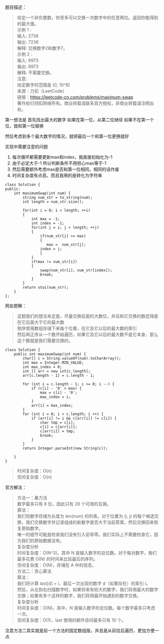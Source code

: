 题目描述：
> 给定一个非负整数，你至多可以交换一次数字中的任意两位。返回你能得到的最大值。       
示例 1 :              
输入: 2736       
输出: 7236       
解释: 交换数字2和数字7。      
示例 2 :      
输入: 9973        
输出: 9973             
解释: 不需要交换。        
注意:       
给定数字的范围是 [0, 10^8]       
来源：力扣（LeetCode）        
链接：https://leetcode-cn.com/problems/maximum-swap      
著作权归领扣网络所有。商业转载请联系官方授权，非商业转载请注明出处。       

第一想法是 首先找出最大的数字
如果在第一位，从第二位继续
如果不在第一个位，就和第一位替换

然后考虑到多个最大数字的情况，就把最后一个和第一位更换就好

实现中需要注意的问题
1. 每次循环都需要更新max和index，我直接初始化为-1
2. 由于必定大于-1 所以判断条件不用担心max等于-1
3. 然后需要额外考虑max是否和第一位相同，相同的话作废
4. 时间复杂度有点高，而且我用的是转化为字符串

```
class Solution {
public:
    int maximumSwap(int num) {
        string num_str = to_string(num);
        int length = num_str.size();
        
        for(int i = 0; i < length; ++i)
        {
            int max = -1;
            int index = -1;
            for(int j = i; j < length; ++j)
            {
                if(num_str[j] >= max)
                {
                   max =  num_str[j];
                index = j;
                }
            }
            if(max != num_str[i])
            {
                swap(num_str[i], num_str[index]);
                break;
            }
        }
        return stoi(num_str);
    }
};
```

网友题解：
> 这题我们的想法肯定是，尽量交换前面的大数位，并且和它交换的数还得是在它后面大于它的最大数          
倒序使用数组存储下来每个位置，在它及它以后的最大数的索引        
然后再正序从一个数开始遍历，如果它及它以后的最大数不是它本身，那么这个数就是我们需要交换的。        
```
class Solution {
    public int maximumSwap(int num) {
        char[] c = String.valueOf(num).toCharArray();
        int max = Integer.MIN_VALUE;
        int max_index = 0;
        int [] arr = new int[c.length];
        arr[c.length - 1] = c.length - 1;
        
        for (int i = c.length - 1; i >= 0; i --) {
            if (c[i] - '0' > max) {
                max = c[i] - '0';
                max_index = i;
            }
            arr[i] = max_index;
        }
        for (int i = 0; i < c.length; i ++) {
            if (arr[i] != i && c[arr[i]] != c[i]) {
                char tmp = c[i];
                c[i] = c[arr[i]];
                c[arr[i]] = tmp;
                break;
            }
        }
        return Integer.parseInt(new String(c));
        
    }
}
```
> 时间复杂度：O(n)    
空间复杂度：O(n)        

官方解法：
> 方法一：暴力法        
数字最多只有 8 位，因此只有 28 个可用的互换。       
算法：             
我们将数字存储为长度为 len(num) 的列表。对于位置为 (i, j) 的每个候选交换，我们交换数字并记录组成的新数字是否大于当前答案，然后交换回来恢复原始数字。   
唯一的细节可能是检查我们没有引入前导零。我们实际上不需要检查它，因为我们的原始数据没有。                          
复杂度分析        
时间复杂度：O(N^3)。其中 N 是输入数字的总位数。对于每对数字，我们最多花费 O(N) 的时间来比较最后的序列。         
空间复杂度：O(N)，存储在 A 中的信息。        
方法二：贪心算法        
算法：          
我们将计算 last[d] = i，最后一次出现的数字 d（如果存在）的索引 i。          
然后，从左到右扫描数字时，如果将来有较大的数字，我们将用最大的数字交换；如果有多个这样的数字，我们将用最开始遇到的数字交换。      
复杂度分析          
时间复杂度：O(N)。其中，N 是输入数字的总位数。每个数字最多只考虑一次。      
空间复杂度：O(1)，last 使用的额外空间最多只有 10 个。       

注意方法二其实就是前一个方法的固定数组版，并且是从前往后遍历，更加方便一点
